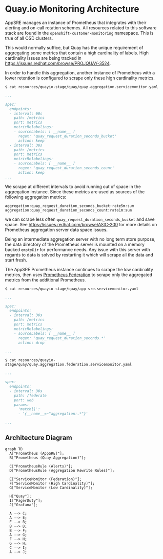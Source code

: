 # Quay.io Monitoring Architecture

AppSRE manages an instance of Prometheus that integrates with their alerting and on-call rotation schemes.
All resources related to this software stack are found in the `openshift-customer-monitoring` namespace.
This is true of all OSD clusters.

This would normally suffice, but Quay has the unique requirement of aggregating some metrics that contain a high cardinality of labels. High cardinality issues are being tracked in https://issues.redhat.com/browse/PROJQUAY-3524.

In order to handle this aggregation, another instance of Prometheus with a lower retention is configured to scrape only these high cardinality metrics.

`$ cat resources/quayio-stage/quay/quay.aggregation.servicemonitor.yaml`

```yaml
...

spec:
  endpoints:
  - interval: 60s
    path: /metrics
    port: metrics
    metricRelabelings:
    - sourceLabels: [ __name__ ]
      regex: 'quay_request_duration_seconds_bucket'
      action: keep
  - interval: 30s
    path: /metrics
    port: metrics
    metricRelabelings:
    - sourceLabels: [ __name__ ]
      regex: 'quay_request_duration_seconds_count'
      action: keep
...
```

We scrape at different intervals to avoid running out of space in the aggregation instance. Since these metrics are used as sources of the following aggregation metrics:

```
aggregation:quay_request_duration_seconds_bucket:rate5m:sum
aggregation:quay_request_duration_seconds_count:rate1m:sum
```

we can scrape less often `quay_request_duration_seconds_bucket` and save space. See https://issues.redhat.com/browse/ASIC-200 for more details on Prometheus aggregation server data space issues.

Being an intermediate aggregation server with no long term store purpose, the data directory of the Prometheus server is mounted on a memory backed `emptyDir` for performance needs. Any issue with this server with regards to data is solved by restarting it which will scrape all the data and start fresh.

The AppSRE Prometheus instance continues to scrape the low cardinality metrics, then uses [Prometheus Federation] to scrape only the aggregated metrics from the additional Prometheus.

[Prometheus Federation]: https://prometheus.io/docs/prometheus/latest/federation/

`$ cat resources/quayio-stage/quay/app-sre.servicemonitor.yaml`

```yaml
...

spec:
  endpoints:
  - interval: 30s
    path: /metrics
    port: metrics
    metricRelabelings:
    - sourceLabels: [ __name__ ]
      regex: 'quay_request_duration_seconds.*'
      action: drop

...
```

`$ cat resources/quayio-stage/quay/quay.aggregation.federation.servicemonitor.yaml`

```yaml
...

spec:
  endpoints:
  - interval: 30s
    path: /federate
    port: web
    params:
      'match[]':
      - '{__name__=~"aggregation:.*"}'

...
```

## Architecture Diagram

```mermaid
graph TD
  A["Prometheus (AppSRE)"];
  B["Prometheus (Quay Aggregation)"];
  
  C["PrometheusRule (Alerts)"];
  D["PrometheusRule (Aggregation Rewrite Rules)"];

  E["ServiceMonitor (Federation)"];
  F["ServiceMonitor (High Cardinality)"];
  G["ServiceMonitor (Low Cardinality)"];

  H["Quay"];
  I["PagerDuty"];
  J["Grafana"];

  A --> C;
  A --> E;
  E --> B;
  B --> D;
  B --> F;
  A --> G;
  F --> H;
  G --> H;
  C --> I;
  A --> J;
```
